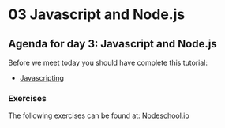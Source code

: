# 03 Javascript and Node.js
## Agenda for day 3: Javascript and Node.js  

Before we meet today you should have complete this tutorial:
* [Javascripting]()

### Exercises
The following exercises can be found at: [Nodeschool.io](https://nodeschool.io/#workshoppers)   


